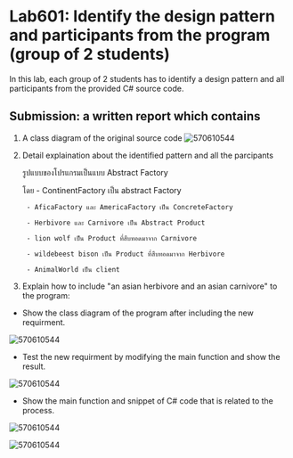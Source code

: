 # Lab601: Identify the design pattern and participants from the program (group of 2 students)

In this lab, each group of 2 students has to identify a design pattern and all participants 
from the provided C# source code. 

## Submission: a written report which contains

1. A class diagram of the original source code
![570610544](http://www.mediafire.com/convkey/553a/ja05cd8oc0asdcazg.jpg)

2. Detail explaination about the identified pattern and all the parcipants

    รูปแบบของโปรแกรมเป็นแบบ Abstract Factory 
    
    โดย - ContinentFactory เป็น abstract Factory 
    
        - AficaFactory และ AmericaFactory เป็น ConcreteFactory
         
        - Herbivore และ Carnivore เป็น Abstract Product
        
        - lion wolf เป็น Product ที่สืบทอดมาจาก Carnivore
        
        - wildebeest bison เป็น Product ที่สืบทอดมาจาก Herbivore
        
        - AnimalWorld เป็น client 

3. Explain how to include "an asian herbivore and an asian carnivore" to the program: 
  - Show the class diagram of the program after including the new requirment.
  
![570610544](http://www.mediafire.com/convkey/3e82/be1rhwgo2c4j5cfzg.jpg)
  - Test the new requirment by modifying the main function and show the result.
  
  
![570610544](http://www.mediafire.com/convkey/5abf/yoiavyi83bcgfygzg.jpg)
  - Show the main function and snippet of C# code that is related to the process.
 

![570610544](http://www.mediafire.com/convkey/4ab9/1lpq186n74s9d4ozg.jpg)

![570610544](http://www.mediafire.com/convkey/2c73/yd79n64221s1xbzzg.jpg)

